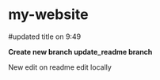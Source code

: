 # my-website
#updated title on 9:49

__Create new branch update_readme branch__

New edit on readme edit locally
